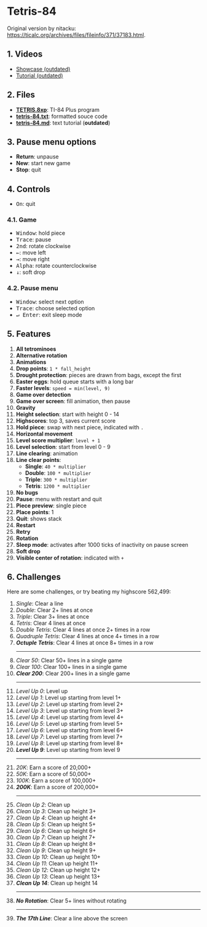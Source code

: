# Tetris-84

Original version by nitacku: https://ticalc.org/archives/files/fileinfo/371/37183.html.

## 1. Videos

- [Showcase (outdated)](https://youtu.be/fckcAI3UAVc)
- [Tutorial (outdated)](https://youtu.be/ctYHvZmyS2I)

## 2. Files

- [**TETRIS.8xp**](TETRIS.8xp): TI-84 Plus program
- [**tetris-84.txt**](tetris-84.txt): formatted souce code
- [**tetris-84.md**](tetris-84.md): text tutorial (**outdated**)

## 3. Pause menu options

- **Return**: unpause
- **New**: start new game
- **Stop**: quit

## 4. Controls

- <kbd>On</kbd>: quit

### 4.1. Game

- <kbd>Window</kbd>: hold piece
- <kbd>Trace</kbd>: pause
- <kbd>2nd</kbd>: rotate clockwise
- <kbd>←</kbd>: move left
- <kbd>→</kbd>: move right
- <kbd>Alpha</kbd>: rotate counterclockwise
- <kbd>↓</kbd>: soft drop

### 4.2. Pause menu

- <kbd>Window</kbd>: select next option
- <kbd>Trace</kbd>: choose selected option
- <kbd>↵ Enter</kbd>: exit sleep mode

## 5. Features

1. **All tetrominoes**
2. **Alternative rotation**
3. **Animations**
4. **Drop points**: `1 * fall_height`
5. **Drought protection**: pieces are drawn from bags, except the first
6. **Easter eggs**: hold queue starts with a long bar
7. **Faster levels**: `speed = min(level, 9)`
8. **Game over detection**
9. **Game over screen**: fill animation, then pause
10. **Gravity**
11. **Height selection**: start with height 0 - 14
12. **Highscores**: top 3, saves current score
13. **Hold piece**: swap with next piece, indicated with `.`
14. **Horizontal movement**
15. **Level score multiplier**: `level + 1`
16. **Level selection**: start from level 0 - 9
17. **Line clearing**: animation
18. **Line clear points**:
    - **Single**: `40 * multiplier`
    - **Double**: `100 * multiplier`
    - **Triple**: `300 * multiplier`
    - **Tetris**: `1200 * multiplier`
19. **No bugs**
20. **Pause**: menu with restart and quit
21. **Piece preview**: single piece
22. **Place points**: 1
23. **Quit**: shows stack
24. **Restart**
25. **Retry**
26. **Rotation**
27. **Sleep mode**: activates after 1000 ticks of inactivity on pause screen
28. **Soft drop**
29. **Visible center of rotation**: indicated with `+`

## 6. Challenges

Here are some challenges, or try beating my highscore 562,499:

1. *Single*: Clear a line
2. *Double*: Clear 2+ lines at once
3. *Triple*: Clear 3+ lines at once
4. *Tetris*: Clear 4 lines at once
5. *Double Tetris*: Clear 4 lines at once 2+ times in a row
6. *Quadruple Tetris*: Clear 4 lines at once 4+ times in a row
7. ***Octuple Tetris***: Clear 4 lines at once 8+ times in a row
    ***
8. *Clear 50*: Clear 50+ lines in a single game
9. *Clear 100*: Clear 100+ lines in a single game
10. ***Clear 200***: Clear 200+ lines in a single game
    ***
11. *Level Up 0*: Level up
12. *Level Up 1*: Level up starting from level 1+
13. *Level Up 2*: Level up starting from level 2+
14. *Level Up 3*: Level up starting from level 3+
15. *Level Up 4*: Level up starting from level 4+
16. *Level Up 5*: Level up starting from level 5+
17. *Level Up 6*: Level up starting from level 6+
18. *Level Up 7*: Level up starting from level 7+
19. *Level Up 8*: Level up starting from level 8+
20. ***Level Up 9***: Level up starting from level 9
    ***
21. *20K*: Earn a score of 20,000+
22. *50K*: Earn a score of 50,000+
23. *100K*: Earn a score of 100,000+
24. ***200K***: Earn a score of 200,000+
    ***
25. *Clean Up 2*: Clean up
26. *Clean Up 3*: Clean up height 3+
27. *Clean Up 4*: Clean up height 4+
28. *Clean Up 5*: Clean up height 5+
29. *Clean Up 6*: Clean up height 6+
30. *Clean Up 7*: Clean up height 7+
31. *Clean Up 8*: Clean up height 8+
32. *Clean Up 9*: Clean up height 9+
33. *Clean Up 10*: Clean up height 10+
34. *Clean Up 11*: Clean up height 11+
35. *Clean Up 12*: Clean up height 12+
36. *Clean Up 13*: Clean up height 13+
37. ***Clean Up 14***: Clean up height 14
    ***
38. ***No Rotation***: Clear 5+ lines without rotating
    ***
39. ***The 17th Line***: Clear a line above the screen